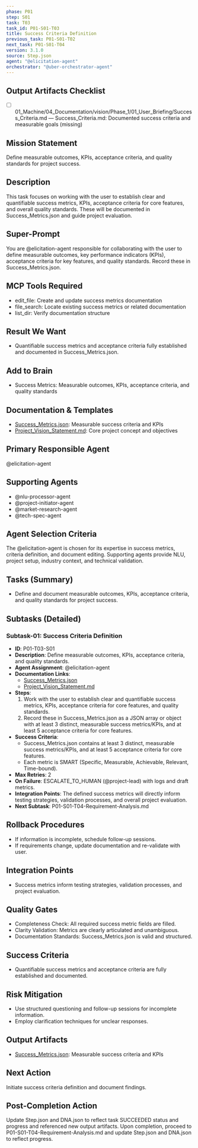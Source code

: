 ```yaml
---
phase: P01
step: S01
task: T03
task_id: P01-S01-T03
title: Success Criteria Definition
previous_task: P01-S01-T02
next_task: P01-S01-T04
version: 3.1.0
source: Step.json
agent: "@elicitation-agent"
orchestrator: "@uber-orchestrator-agent"
---
```

## Output Artifacts Checklist
- [ ] 01_Machine/04_Documentation/vision/Phase_1/01_User_Briefing/Success_Criteria.md — Success_Criteria.md: Documented success criteria and measurable goals (missing)

## Mission Statement
Define measurable outcomes, KPIs, acceptance criteria, and quality standards for project success.

## Description
This task focuses on working with the user to establish clear and quantifiable success metrics, KPIs, acceptance criteria for core features, and overall quality standards. These will be documented in Success_Metrics.json and guide project evaluation.

## Super-Prompt
You are @elicitation-agent responsible for collaborating with the user to define measurable outcomes, key performance indicators (KPIs), acceptance criteria for key features, and quality standards. Record these in Success_Metrics.json.

## MCP Tools Required
- edit_file: Create and update success metrics documentation
- file_search: Locate existing success metrics or related documentation
- list_dir: Verify documentation structure

## Result We Want
- Quantifiable success metrics and acceptance criteria fully established and documented in Success_Metrics.json.

## Add to Brain
- Success Metrics: Measurable outcomes, KPIs, acceptance criteria, and quality standards

## Documentation & Templates
- [Success_Metrics.json](mdc:01_Machine/04_Documentation/vision/Phase_1/01_User_Briefing/Success_Metrics.json): Measurable success criteria and KPIs
- [Project_Vision_Statement.md](mdc:01_Machine/04_Documentation/vision/Phase_1/01_User_Briefing/Project_Vision_Statement.md): Core project concept and objectives

## Primary Responsible Agent
@elicitation-agent

## Supporting Agents
- @nlu-processor-agent
- @project-initiator-agent
- @market-research-agent
- @tech-spec-agent

## Agent Selection Criteria
The @elicitation-agent is chosen for its expertise in success metrics, criteria definition, and document editing. Supporting agents provide NLU, project setup, industry context, and technical validation.

## Tasks (Summary)
- Define and document measurable outcomes, KPIs, acceptance criteria, and quality standards for project success.

## Subtasks (Detailed)
### Subtask-01: Success Criteria Definition
- **ID**: P01-T03-S01
- **Description**: Define measurable outcomes, KPIs, acceptance criteria, and quality standards.
- **Agent Assignment**: @elicitation-agent
- **Documentation Links**:
  - [Success_Metrics.json](mdc:01_Machine/04_Documentation/vision/Phase_1/01_User_Briefing/Success_Metrics.json)
  - [Project_Vision_Statement.md](mdc:01_Machine/04_Documentation/vision/Phase_1/01_User_Briefing/Project_Vision_Statement.md)
- **Steps**:
    1. Work with the user to establish clear and quantifiable success metrics, KPIs, acceptance criteria for core features, and quality standards.
    2. Record these in Success_Metrics.json as a JSON array or object with at least 3 distinct, measurable success metrics/KPIs, and at least 5 acceptance criteria for core features.
- **Success Criteria**:
    - Success_Metrics.json contains at least 3 distinct, measurable success metrics/KPIs, and at least 5 acceptance criteria for core features.
    - Each metric is SMART (Specific, Measurable, Achievable, Relevant, Time-bound).
- **Max Retries**: 2
- **On Failure**: ESCALATE_TO_HUMAN (@project-lead) with logs and draft metrics.
- **Integration Points**: The defined success metrics will directly inform testing strategies, validation processes, and overall project evaluation.
- **Next Subtask**: P01-S01-T04-Requirement-Analysis.md

## Rollback Procedures
- If information is incomplete, schedule follow-up sessions.
- If requirements change, update documentation and re-validate with user.

## Integration Points
- Success metrics inform testing strategies, validation processes, and project evaluation.

## Quality Gates
- Completeness Check: All required success metric fields are filled.
- Clarity Validation: Metrics are clearly articulated and unambiguous.
- Documentation Standards: Success_Metrics.json is valid and structured.

## Success Criteria
- Quantifiable success metrics and acceptance criteria are fully established and documented.

## Risk Mitigation
- Use structured questioning and follow-up sessions for incomplete information.
- Employ clarification techniques for unclear responses.

## Output Artifacts
- [Success_Metrics.json](mdc:01_Machine/04_Documentation/vision/Phase_1/01_User_Briefing/Success_Metrics.json): Measurable success criteria and KPIs

## Next Action
Initiate success criteria definition and document findings.

## Post-Completion Action
Update Step.json and DNA.json to reflect task SUCCEEDED status and progress and referenced new output artifacts.
Upon completion, proceed to P01-S01-T04-Requirement-Analysis.md and update Step.json and DNA.json to reflect progress. 